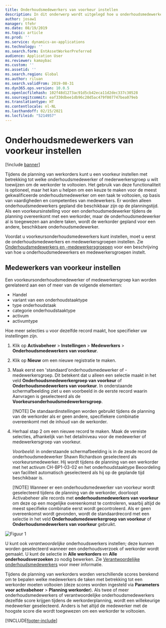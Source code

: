 ```yaml
---
title: Onderhoudsmedewerkers van voorkeur instellen
description: In dit onderwerp wordt uitgelegd hoe u onderhoudsmedewerkers van voorkeur instelt in Activabeheer.
author: josaw1
manager: tfehr
ms.date: 08/19/2019
ms.topic: article
ms.prod: ''
ms.service: dynamics-ax-applications
ms.technology: ''
ms.search.form: EntAssetWorkerPreferred
audience: Application User
ms.reviewer: kamaybac
ms.custom: ''
ms.assetid: ''
ms.search.region: Global
ms.author: riluan
ms.search.validFrom: 2019-08-31
ms.dyn365.ops.version: 10.0.5
ms.openlocfilehash: 102f48d1273ac91d5cb42eca11d2dec337c30528
ms.sourcegitcommit: eaf330dbee1db96c20d5ac479f007747bea079eb
ms.translationtype: HT
ms.contentlocale: nl-NL
ms.lasthandoff: 02/15/2021
ms.locfileid: "5214957"
---
```

# <a name="set-up-preferred-maintenance-workers"></a>Onderhoudsmedewerkers van voorkeur instellen

[!include [banner](../../includes/banner.md)]

 

Tijdens de planning van werkorders kunt u een voorkeur instellen met betrekking tot welke onderhoudsmedewerker of mederwerkersgroep u wilt toewijzen om de werkorder te voltooien. Het gebruik van deze functionaliteit is optioneel, maar het kan u helpen om een keuze te maken voor de meest gekwalificeerde onderhoudsmedewerker om een taak te voltooien, op basis van vaardigheden en competenties van medewerkers. Er worden alleen onderhoudsmedewerkers gepland die beschikbaar zijn op de planningstijd. Als een voorkeursinstelling voor een onderhoudsmedewerker tijdens de planning overeenkomt met een werkorder, maar de onderhoudsmedewerker al is toegewezen aan andere taken, wordt de werkorder gepland voor een andere, beschikbare onderhoudsmedewerker.

Voordat u voorkeursonderhoudsmedewerkers kunt instellen, moet u eerst de onderhoudsmedewerkers en medewerkersgroepen instellen. Zie [Onderhoudsmedewerkers en -medewerkersgroepen](../setup-for-objects/workers-and-worker-groups.md) voor een beschrijving van hoe u onderhoudsmedewerkers en medewerkersgroepen instelt.

## <a name="set-up-preferred-workers"></a>Medewerkers van voorkeur instellen

Een voorkeursonderhoudsmedewerker of medewerkersgroep kan worden gerelateerd aan een of meer van de volgende elementen:

- Handel  
- variant van een onderhoudstaaktype  
- type onderhoudstaak  
- categorie onderhoudstaaktype  
- activum  
- activumtype  

Hoe meer selecties u voor dezelfde record maakt, hoe specifieker uw instellingen zijn.

1. Klik op **Activabeheer** > **Instellingen** > **Medewerkers** > **Onderhoudsmedewerkers van voorkeur**.

2. Klik op **Nieuw** om een nieuwe registratie te maken.

3. Maak eerst een 'standaard'onderhoudsmedewerker of -medewerkersgroep. Dit betekent dat u alleen een selectie maakt in het veld **Onderhoudsmedewerkergroep van voorkeur** of **Onderhoudsmedewerkers van voorkeur**. In onderstaande schermafbeelding ziet u een voorbeeld in de eerste record waarin Aanvragen is geselecteerd als de **Voorkeursonderhoudsmedewerkersgroep**.

    [!NOTE] De standaardinstellingen worden gebruikt tijdens de planning van de werkorder als er geen andere, specifiekere combinatie overeenkomt met de inhoud van de werkorder.

4. Herhaal stap 2 om een nieuwe record te maken. Maak de vereiste selecties, afhankelijk van het detailniveau voor de medewerker of medewerkersgroep van voorkeur. 

    *Voorbeeld*: in onderstaande schermafbeelding is in de zesde record de onderhoudsmedewerker Shawn Richardson geselecteerd als voorkeursmedewerker. Hij wordt tijdens de planning van een werkorder met het activum CH-BP1-03-02 en het onderhoudstaaktype Beoordeling van faciliteit automatisch geselecteerd als hij op de geplande tijd beschikbaar is.

    [!NOTE] Wanneer er een onderhoudsmedewerker van voorkeur wordt geselecteerd tijdens de planning van de werkorder, doorloopt Activabeheer alle records met **onderhoudsmedewerkers van voorkeur** om deze op een mogelijke overeenkomst te controleren, waarbij altijd de meest specifieke combinatie eerst wordt gecontroleerd. Als er geen overeenkomst wordt gevonden, wordt de standaardrecord met een selectie in het veld **Onderhoudsmedewerkergroep van voorkeur** of **Onderhoudsmedewerkers van voorkeur** gebruikt.

![Figuur 1](media/02-work-order-scheduling.png)

U kunt ook *verantwoordelijke* onderhoudswerkers instellen; deze kunnen worden geselecteerd wanneer een onderhoudsverzoek of werkorder wordt gemaakt. U kunt de selectie in **Alle werkorders** en **Alle onderhoudsverzoeken** zo nodig bewerken. Zie [Verantwoordelijke onderhoudsmedewerkers](../setup-for-maintenance-requests/responsible-workers.md) voor meer informatie.

Tijdens de planning van werkorders worden verschillende scores berekend om te bepalen welke medewerkers de taken met betrekking tot een werkorder moeten voltooien (deze scores worden ingesteld via **Parameters voor activabeheer** > **Planning werkorder**). Als twee of meer onderhoudsmedewerkers of verantwoordelijke onderhoudsmedewerkers dezelfde score krijgen tijdens de werkorderplanning, wordt een willekeurige medewerker geselecteerd. Anders is het altijd de medewerker met de hoogste score die wordt toegewezen om een werkorder te voltooien.



[!INCLUDE[footer-include](../../../includes/footer-banner.md)]